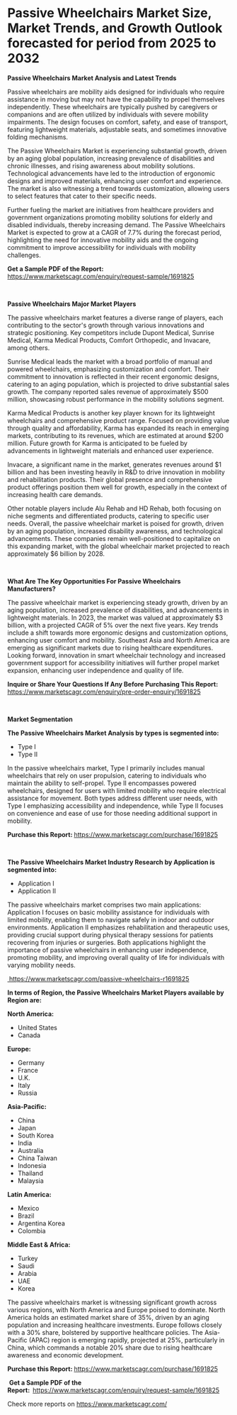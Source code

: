 <p><h1>Passive Wheelchairs Market Size, Market Trends, and Growth Outlook forecasted for period from 2025 to 2032</h1></p><p><strong>Passive Wheelchairs Market Analysis and Latest Trends</strong></p>
<p><p>Passive wheelchairs are mobility aids designed for individuals who require assistance in moving but may not have the capability to propel themselves independently. These wheelchairs are typically pushed by caregivers or companions and are often utilized by individuals with severe mobility impairments. The design focuses on comfort, safety, and ease of transport, featuring lightweight materials, adjustable seats, and sometimes innovative folding mechanisms.</p><p>The Passive Wheelchairs Market is experiencing substantial growth, driven by an aging global population, increasing prevalence of disabilities and chronic illnesses, and rising awareness about mobility solutions. Technological advancements have led to the introduction of ergonomic designs and improved materials, enhancing user comfort and experience. The market is also witnessing a trend towards customization, allowing users to select features that cater to their specific needs.</p><p>Further fueling the market are initiatives from healthcare providers and government organizations promoting mobility solutions for elderly and disabled individuals, thereby increasing demand. The Passive Wheelchairs Market is expected to grow at a CAGR of 7.7% during the forecast period, highlighting the need for innovative mobility aids and the ongoing commitment to improve accessibility for individuals with mobility challenges.</p></p>
<p><strong>Get a Sample PDF of the Report:&nbsp;</strong> <a href="https://www.marketscagr.com/enquiry/request-sample/1691825?utm_campaign=3510&utm_medium=2&utm_source=Github&utm_content=ia&utm_term=27032025&utm_id=passive-wheelchairs">https://www.marketscagr.com/enquiry/request-sample/1691825</a></p>
<p>&nbsp;</p>
<p><strong>Passive Wheelchairs Major Market Players</strong></p>
<p><p>The passive wheelchairs market features a diverse range of players, each contributing to the sector's growth through various innovations and strategic positioning. Key competitors include Dupont Medical, Sunrise Medical, Karma Medical Products, Comfort Orthopedic, and Invacare, among others.</p><p>Sunrise Medical leads the market with a broad portfolio of manual and powered wheelchairs, emphasizing customization and comfort. Their commitment to innovation is reflected in their recent ergonomic designs, catering to an aging population, which is projected to drive substantial sales growth. The company reported sales revenue of approximately $500 million, showcasing robust performance in the mobility solutions segment.</p><p>Karma Medical Products is another key player known for its lightweight wheelchairs and comprehensive product range. Focused on providing value through quality and affordability, Karma has expanded its reach in emerging markets, contributing to its revenues, which are estimated at around $200 million. Future growth for Karma is anticipated to be fueled by advancements in lightweight materials and enhanced user experience.</p><p>Invacare, a significant name in the market, generates revenues around $1 billion and has been investing heavily in R&D to drive innovation in mobility and rehabilitation products. Their global presence and comprehensive product offerings position them well for growth, especially in the context of increasing health care demands.</p><p>Other notable players include Alu Rehab and HD Rehab, both focusing on niche segments and differentiated products, catering to specific user needs. Overall, the passive wheelchair market is poised for growth, driven by an aging population, increased disability awareness, and technological advancements. These companies remain well-positioned to capitalize on this expanding market, with the global wheelchair market projected to reach approximately $6 billion by 2028.</p></p>
<p>&nbsp;</p>
<p><strong>What Are The Key Opportunities For Passive Wheelchairs Manufacturers?</strong></p>
<p><p>The passive wheelchair market is experiencing steady growth, driven by an aging population, increased prevalence of disabilities, and advancements in lightweight materials. In 2023, the market was valued at approximately $3 billion, with a projected CAGR of 5% over the next five years. Key trends include a shift towards more ergonomic designs and customization options, enhancing user comfort and mobility. Southeast Asia and North America are emerging as significant markets due to rising healthcare expenditures. Looking forward, innovation in smart wheelchair technology and increased government support for accessibility initiatives will further propel market expansion, enhancing user independence and quality of life.</p></p>
<p><strong>Inquire or Share Your Questions If Any Before Purchasing This Report:</strong> <a href="https://www.marketscagr.com/enquiry/pre-order-enquiry/1691825?utm_campaign=3510&utm_medium=2&utm_source=Github&utm_content=ia&utm_term=27032025&utm_id=passive-wheelchairs">https://www.marketscagr.com/enquiry/pre-order-enquiry/1691825</a></p>
<p>&nbsp;</p>
<p><strong>Market Segmentation</strong></p>
<p><strong>The Passive Wheelchairs Market Analysis by types is segmented into:</strong></p>
<p><ul><li>Type I</li><li>Type II</li></ul></p>
<p><p>In the passive wheelchairs market, Type I primarily includes manual wheelchairs that rely on user propulsion, catering to individuals who maintain the ability to self-propel. Type II encompasses powered wheelchairs, designed for users with limited mobility who require electrical assistance for movement. Both types address different user needs, with Type I emphasizing accessibility and independence, while Type II focuses on convenience and ease of use for those needing additional support in mobility.</p></p>
<p><strong>Purchase this Report:&nbsp;</strong><a href="https://www.marketscagr.com/purchase/1691825?utm_campaign=3510&utm_medium=2&utm_source=Github&utm_content=ia&utm_term=27032025&utm_id=passive-wheelchairs">https://www.marketscagr.com/purchase/1691825</a></p>
<p>&nbsp;</p>
<p><strong>The Passive Wheelchairs Market Industry Research by Application is segmented into:</strong></p>
<p><ul><li>Application I</li><li>Application II</li></ul></p>
<p><p>The passive wheelchairs market comprises two main applications: Application I focuses on basic mobility assistance for individuals with limited mobility, enabling them to navigate safely in indoor and outdoor environments. Application II emphasizes rehabilitation and therapeutic uses, providing crucial support during physical therapy sessions for patients recovering from injuries or surgeries. Both applications highlight the importance of passive wheelchairs in enhancing user independence, promoting mobility, and improving overall quality of life for individuals with varying mobility needs.</p></p>
<p><a href="https://www.marketscagr.com/passive-wheelchairs-r1691825?utm_campaign=3510&utm_medium=2&utm_source=Github&utm_content=ia&utm_term=27032025&utm_id=passive-wheelchairs">&nbsp;https://www.marketscagr.com/passive-wheelchairs-r1691825</a></p>
<p><strong>In terms of Region, the Passive Wheelchairs Market Players available by Region are:</strong></p>
<p>
    <p> <strong> North America: </strong>
        <ul>
            <li>United States</li>
            <li>Canada</li>
        </ul>
        </p> 
    <p> <strong> Europe: </strong>
        <ul>
            <li>Germany</li>
            <li>France</li>
            <li>U.K.</li>
            <li>Italy</li>
            <li>Russia</li>
        </ul>
        </p> 
    <p> <strong> Asia-Pacific: </strong>
        <ul>
            <li>China</li>
            <li>Japan</li>
            <li>South Korea</li>
            <li>India</li>
            <li>Australia</li>
            <li>China Taiwan</li>
            <li>Indonesia</li>
            <li>Thailand</li>
            <li>Malaysia</li>
        </ul>
        </p> 
    <p> <strong> Latin America: </strong>
        <ul>
            <li>Mexico</li>
            <li>Brazil</li>
            <li>Argentina Korea</li>
            <li>Colombia</li>
        </ul>
        </p> 
    <p> <strong> Middle East & Africa: </strong>
        <ul>
            <li>Turkey</li>
            <li>Saudi</li>
            <li>Arabia</li>
            <li>UAE</li>
            <li>Korea</li>
        </ul>
    </p>
    </p>
<p><p>The passive wheelchairs market is witnessing significant growth across various regions, with North America and Europe poised to dominate. North America holds an estimated market share of 35%, driven by an aging population and increasing healthcare investments. Europe follows closely with a 30% share, bolstered by supportive healthcare policies. The Asia-Pacific (APAC) region is emerging rapidly, projected at 25%, particularly in China, which commands a notable 20% share due to rising healthcare awareness and economic development.</p></p>
<p><strong>Purchase this Report: </strong><a href="https://www.marketscagr.com/purchase/1691825?utm_campaign=3510&utm_medium=2&utm_source=Github&utm_content=ia&utm_term=27032025&utm_id=passive-wheelchairs">https://www.marketscagr.com/purchase/1691825</a></p>
<p>&nbsp;<strong>Get a Sample PDF of the Report:&nbsp;&nbsp;</strong><a href="https://www.marketscagr.com/enquiry/request-sample/1691825?utm_campaign=3510&utm_medium=2&utm_source=Github&utm_content=ia&utm_term=27032025&utm_id=passive-wheelchairs">https://www.marketscagr.com/enquiry/request-sample/1691825</a></p>
<p><strong></strong></p>
<p>Check more reports on <a href="https://www.marketscagr.com/?utm_campaign=3510&utm_medium=2&utm_source=Github&utm_content=ia&utm_term=27032025&utm_id=passive-wheelchairs">https://www.marketscagr.com/</a></p>